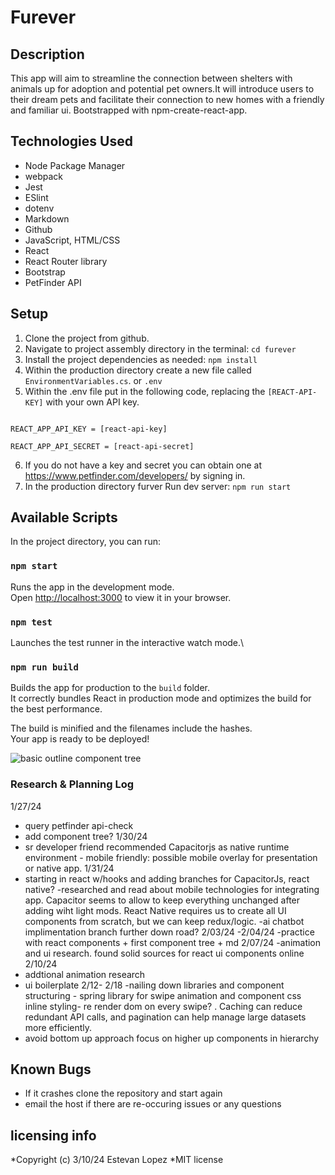# Furever

## Description
This app will aim to streamline the connection between shelters with animals up for adoption and potential pet owners.It will introduce users to their dream pets and facilitate their connection to new homes with a friendly and familiar ui. Bootstrapped with npm-create-react-app.

## Technologies Used

* Node Package Manager 
* webpack
* Jest
* ESlint
* dotenv
* Markdown
* Github
* JavaScript, HTML/CSS
* React
* React Router library
* Bootstrap
* PetFinder API




## Setup
1. Clone the project from github.
2. Navigate to project assembly directory in the terminal:  `cd furever` 
3. Install the project dependencies as needed: `npm install`
4. Within the production directory create a new file called `EnvironmentVariables.cs`. or `.env`
5.  Within the .env file put in the following code, replacing the `[REACT-API-KEY]` with your own API key. 


```.env file:

REACT_APP_API_KEY = [react-api-key]

REACT_APP_API_SECRET = [react-api-secret]

```
6. If you do not have a key and secret you can obtain one at https://www.petfinder.com/developers/ by signing in.
7. In the production directory furver Run dev server: `npm run start`



## Available Scripts

In the project directory, you can run:

### `npm start`
Runs the app in the development mode.\
Open [http://localhost:3000](http://localhost:3000) to view it in your browser.

### `npm test`

Launches the test runner in the interactive watch mode.\

### `npm run build`

Builds the app for production to the `build` folder.\
It correctly bundles React in production mode and optimizes the build for the best performance.

The build is minified and the filenames include the hashes.\
Your app is ready to be deployed!

![basic outline component tree](./src/assets/capstonecomponenttree.png)


### Research & Planning Log 
1/27/24
- query petfinder api-check
- add component tree?
1/30/24
- sr developer friend recommended Capacitorjs as native runtime environment - mobile friendly: possible mobile overlay for presentation or native app.
 1/31/24
 - starting in react w/hooks and adding branches for CapacitorJs, react native?
 -researched and read about mobile technologies for integrating app.  Capacitor seems to allow to keep everything unchanged after adding wiht light mods. React Native requires us to create all UI components from scratch, but we can keep redux/logic. 
 -ai chatbot implimentation branch further down road? 
 2/03/24 -2/04/24
 -practice with react components + first component tree + md
 2/07/24
 -animation and ui research. found solid sources for react ui components online 
 2/10/24
 - addtional animation research
 - ui boilerplate 
 2/12- 2/18
 -nailing down libraries and component structuring - spring library for swipe animation and component css inline styling- re render dom on every swipe? . Caching can reduce redundant API calls, and pagination can help manage large datasets more efficiently.
 - avoid bottom up approach focus on higher up components in hierarchy
 
## Known Bugs

* If it crashes clone the repository and start again
* email the host if there are re-occuring issues or any questions

## licensing info 
*Copyright (c) 3/10/24 Estevan Lopez
*MIT license 
